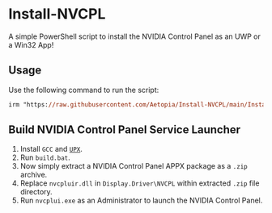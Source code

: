 # Install-NVCPL
A simple PowerShell script to install the NVIDIA Control Panel as an UWP or a Win32 App!

## Usage
Use the following command to run the script:
```ps
irm "https://raw.githubusercontent.com/Aetopia/Install-NVCPL/main/Install-NVCPL.ps1" | iex
```

## Build NVIDIA Control Panel Service Launcher 
1. Install `GCC` and [`UPX`](https://upx.github.io/).
2. Run `build.bat`.
3. Now simply extract a NVIDIA Control Panel APPX package as a `.zip` archive.              
4. Replace `nvcpluir.dll` in `Display.Driver\NVCPL` within extracted `.zip` file directory.
5. Run `nvcplui.exe` as an Administrator to launch the NVIDIA Control Panel.
